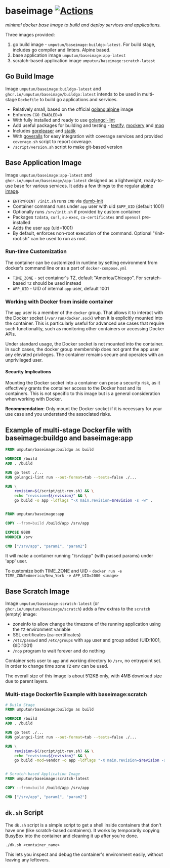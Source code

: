 # baseimage [![Actions](https://github.com/umputun/baseimage/workflows/build/badge.svg)](https://github.com/umputun/baseimage/actions)

_minimal docker base image to build and deploy services and applications._

Three images provided:

1. go build image - `umputun/baseimage:buildgo-latest`. For build stage, includes go compiler and linters. Alpine based.
2. base application image `umputun/baseimage:app-latest`
3. scratch-based application image `umputun/baseimage:scratch-latest`

## Go Build Image

Image `umputun/baseimage:buildgo-latest` and `ghcr.io/umputun/baseimage/buildgo:latest` intends to be used in multi-stage `Dockefile` to build go applications and services.

* Relatively small, based on the official [golang:alpine](https://hub.docker.com/_/golang/) image
* Enforces `CGO_ENABLED=0`
* With fully installed and ready to use [golangci-lint](https://github.com/golangci/golangci-lint)
* Add useful packages for building and testing - [testify](https://github.com/stretchr/testify), [mockery](https://github.com/vektra/mockery) and [moq](https://github.com/matryer/moq)
* Includes [goreleaser](https://github.com/goreleaser/) and [statik](https://github.com/rakyll/statik)
* With [goveralls](https://github.com/mattn/goveralls) for easy integration with coverage services and provided `coverage.sh` script to report coverage.
* `/script/version.sh` script to make git-based version

## Base Application Image

Image `umputun/baseimage:app-latest` and `ghcr.io/umputun/baseimage/app:latest` designed as a lightweight, ready-to-use base for various services. It adds a few things to the regular [alpine image](https://hub.docker.com/_/alpine/).

* `ENTRYPOINT /init.sh` runs `CMD` via [dumb-init](https://github.com/Yelp/dumb-init/)
* Container command runs under `app` user with uid `$APP_UID` (default 1001)
* Optionally runs `/srv/init.sh` if provided by custom container
* Packages `tzdata`, `curl`, `su-exec`, `ca-certificates` and `openssl` pre-installed
* Adds the user `app` (uid=1001)
* By default, enforces non-root execution of the command. Optional "/init-root.sh" can be used to run as root.

### Run-time Customization

The container can be customized in runtime by setting environment from docker's command line or as a part of `docker-compose.yml`

- `TIME_ZONE` - set container's TZ, default "America/Chicago". For scratch-based `TZ` should be used instead
- `APP_UID` - UID of internal `app` user, default 1001

### Working with Docker from inside container

The `app` user is a member of the `docker` group. That allows it to interact with the Docker socket (`/var/run/docker.sock`) when it is explicitly mounted into the container. This is particularly useful for advanced use cases that require such functionality, such as monitoring other containers or accessing Docker APIs.

Under standard usage, the Docker socket is not mounted into the container. In such cases, the docker group membership does not grant the app user any elevated privileges. The container remains secure and operates with an unprivileged user.

#### Security Implications

Mounting the Docker socket into a container can pose a security risk, as it effectively grants the container access to the Docker host and its containers. This is not specific to this image but is a general consideration when working with Docker.

**Recommendation**: Only mount the Docker socket if it is necessary for your use case and you understand the associated risks.

## Example of multi-stage Dockerfile with baseimage:buildgo and baseimage:app

```dockerfile
FROM umputun/baseimage:buildgo as build

WORKDIR /build
ADD . /build

RUN go test ./...
RUN golangci-lint run --out-format=tab --tests=false ./...

RUN \
    revision=$(/script/git-rev.sh) && \
    echo "revision=${revision}" && \
    go build -o app -ldflags "-X main.revision=$revision -s -w" .


FROM umputun/baseimage:app

COPY --from=build /build/app /srv/app

EXPOSE 8080
WORKDIR /srv

CMD ["/srv/app", "param1", "param2"]
```

It will make a container running "/srv/app" (with passed params) under 'app' user.

To customize both TIME_ZONE and UID - `docker run -e TIME_ZONE=America/New_York -e APP_UID=2000 <image>`

## Base Scratch Image

Image `umputun/baseimage:scratch-latest` (or `ghcr.io/umputun/baseimage/scratch`) adds a few extras to the `scratch` (empty) image:

- zoneinfo to allow change the timezone of the running application using the `TZ` environment variable
- SSL certificates (ca-certificates)
- `/etc/passwd` and `/etc/groups` with `app` user and group added (UID:1001, GID:1001)
- `/nop` program to wait forever and do nothing

Container sets user to `app` and working directory to `/srv`, no entrypoint set. In order to change time zone `TZ` env can be used.

The overall size of this image is about 512KB only, with 4MB download size due to parent layers.

### Multi-stage Dockerfile Example with baseimage:scratch

```dockerfile
# Build Stage
FROM umputun/baseimage:buildgo as build

WORKDIR /build
ADD . /build

RUN go test ./...
RUN golangci-lint run --out-format=tab --tests=false ./...

RUN \
    revision=$(/script/git-rev.sh) && \
    echo "revision=${revision}" && \
    go build -mod=vendor -o app -ldflags "-X main.revision=$revision -s -w" .


# Scratch-based Application Image
FROM umputun/baseimage:scratch-latest

COPY --from=build /build/app /srv/app

CMD ["/srv/app", "param1", "param2"]
```

## `dk.sh` Script

The `dk.sh` script is a simple script to get a shell inside containers that don't have one (like scratch-based containers). It works by temporarily copying BusyBox into the container and cleaning it up after you're done.

```
./dk.sh <container_name>
```

This lets you inspect and debug the container's environment easily, without leaving any leftovers.
